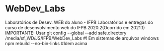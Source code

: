# WebDev_Labs
Laboratórios de Desev. WEB do aluno - IFPB
Laboratórios e entregas do curso de desenvolvimento web do IFPB 2020.2(Ocorrido em 2021.1)
IMPORTANTE: Usar 
  git config --global --add safe.directory /media/sf_WD/JS/IFPB/WebDev_Labs  #! Em sistemas de arquivos windows
  npm rebuild --no-bin-links  #Idem acima
  
